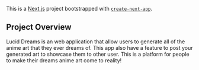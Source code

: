 This is a [Next.js](https://nextjs.org/) project bootstrapped with [`create-next-app`](https://github.com/vercel/next.js/tree/canary/packages/create-next-app).

## Project Overview

Lucid Dreams is an web application that allow users to generate all of the anime art that they ever dreams of. This app also have a feature to post your generated art to showcase them to other user. This is a platform for people to make their dreams anime art come to reality!



